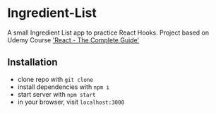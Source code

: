 # Ingredient-List

A small Ingredient List app to practice React Hooks. Project based on Udemy Course ['React - The Complete Guide'](https://www.udemy.com/course/react-the-complete-guide-incl-redux/learn/lecture/15700370#overview)

## Installation 

- clone repo with `git clone`
- install dependencies with `npm i` 
- start server with `npm start`
- in your browser, visit `localhost:3000`
